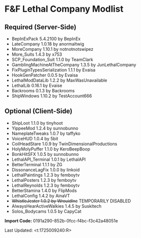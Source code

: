 # F&F Lethal Company Modlist

## Required (Server-Side)

- BepInExPack 5.4.2100 by BepInEx
- LateCompany 1.0.18 by anormaltwig
- MoreCompany 1.10.1 by notnotnotswipez
- More_Suits 1.4.3 by x753
- SCP_Foundation_Suit 1.1.0 by TeamClark
- GamblingMachineAtTheCompany 1.3.5 by JunLethalCompany
- FixPluginTypesSerialization 1.1.1 by Evaisa
- HookGenPatcher 0.0.5 by Evaisa
- LethalModDataLib 1.2.2 by MaxWasUnavailable
- LethalLib 0.16.1 by Evaise
- Backrooms 0.1.3 by Backrooms
- ShipWindows 1.10.2 by TestAccount666 

## Optional (Client-Side)

- ShipLoot 1.1.0 by tinyhoot
- YippeeMod 1.2.4 by sunnobunno
- NameplateTweaks 1.0.7 by taffyko
- VoiceHUD 1.0.4 by 5bit
- CoilHeadStare 1.0.9 by TwinDimensionalProductions
- HolyMolyPuffer 1.1.0 by KeroBeepBoop
- BonkHitSFX 1.0.5 by sunnobunno
- LethalAPI_Terminal 1.0.1 by LethalAPI
- BetterTerminal 1.1.1 by ZG
- DissonanceLagFix 1.0.0 by linkoid
- LethalPaintings 1.2.3 by femboytv
- LethalPosters 1.2.3 by femboytv
- LethalReynolds 1.2.3 by femboytv
- BetterStamina 1.4.0 by FlipMods
- LethalConfig 1.4.2 by AinaVT
- ~~WhistleJester 1.0.2 by WrouidInc~~ TEMPORARILY DISABLED
- AlwaysHearActiveWalkies 1.4.5 by Suskitech
- Solos_Bodycams 1.0.5 by CapyCat

**Import Code:** 0191a290-852b-0fcc-f4bc-f3c42a48051e

Last Updated: <t:1725009240:R>
